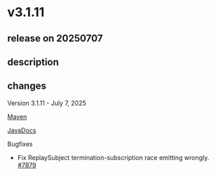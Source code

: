 # v3.1.11

## release on 20250707
## description
## changes
Version 3.1.11 - July 7, 2025

<a href="http://search.maven.org/#artifactdetails%7Cio.reactivex.rxjava3%7Crxjava%7C3.1.11%7C" rel="nofollow">Maven</a>  

<a href="http://reactivex.io/RxJava/3.x/javadoc/3.1.11" rel="nofollow">JavaDocs</a>

Bugfixes

* Fix ReplaySubject termination-subscription race emitting wrongly. <a href="https://github.com/ReactiveX/RxJava/pull/7879" data-hovercard-type="pull_request" data-hovercard-url="/ReactiveX/RxJava/pull/7879/hovercard">#7879</a>

